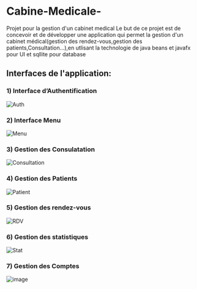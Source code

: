 # Cabine-Medicale-
Projet pour la gestion d'un cabinet medical
Le but de ce projet est de concevoir et de développer une application qui permet la gestion d'un cabinet médical(gestion des rendez-vous,gestion des patients,Consultation...),en utlisant la technologie de java beans et javafx pour UI et sqllite pour database

## Interfaces de l'application:
### 1) Interface d’Authentification 

![Auth](https://user-images.githubusercontent.com/65171815/178518318-19de5151-a29c-4163-8846-a81111f2ab95.png)

### 2) Interface Menu
![Menu](https://user-images.githubusercontent.com/65171815/178521486-a0bbb0a3-93a4-47b2-8829-1e8763dd1ef7.png)

### 3) Gestion des Consulatation 
![Consultation](https://user-images.githubusercontent.com/65171815/178518580-333a52ac-8dc2-4e84-9bc2-f7e0300bd282.png)

### 4) Gestion des Patients
![Patient](https://user-images.githubusercontent.com/65171815/178521997-cd5c4682-75df-4ee0-9b20-31bd32d98afc.png)

### 5) Gestion des rendez-vous
![RDV](https://user-images.githubusercontent.com/65171815/178522135-bbe58e16-9113-442a-94da-51a5a4bd925a.png)

### 6) Gestion des statistiques
![Stat](https://user-images.githubusercontent.com/65171815/178522428-271469df-8e9a-46f2-ac2e-7eb294e3f952.png)

### 7) Gestion des Comptes
![image](https://user-images.githubusercontent.com/65171815/178522627-1fac76f4-ffc2-49ca-9d2c-5b91adb4744a.png)
